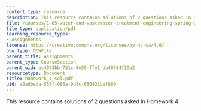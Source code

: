 ```yaml
---
content_type: resource
description: This resource contains solutions of 2 questions asked in Homework 4.
file: /courses/1-85-water-and-wastewater-treatment-engineering-spring-2006/a9adbeda555f085a9b3c656421baf889_homework_4_sol.pdf
file_type: application/pdf
learning_resource_types:
- Assignments
license: https://creativecommons.org/licenses/by-nc-sa/4.0/
ocw_type: OCWFile
parent_title: Assignments
parent_type: CourseSection
parent_uid: ec4043bb-731c-0e59-ffe1-ab40584f19a2
resourcetype: Document
title: homework_4_sol.pdf
uid: a9adbeda-555f-085a-9b3c-656421baf889
---
```

This resource contains solutions of 2 questions asked in Homework 4.
